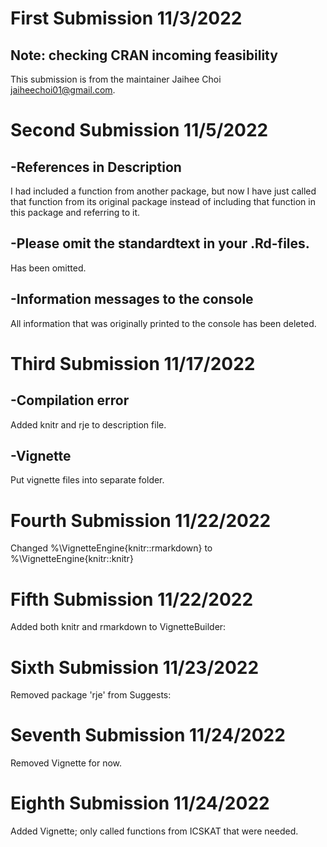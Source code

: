 # First Submission 11/3/2022
## Note: checking CRAN incoming feasibility 
This submission is from the maintainer Jaihee Choi <jaiheechoi01@gmail.com>.


# Second Submission 11/5/2022
## -References in Description
I had included a function from another package, but now I have just called that function from its original package instead of including that function in this package and referring to it.


## -Please omit the standardtext in your .Rd-files.
Has been omitted.

## -Information messages to the console
All information that was originally printed to the console has been deleted. 
# Third Submission 11/17/2022
## -Compilation error
Added knitr and rje to description file.

## -Vignette
Put vignette files into separate folder.

# Fourth Submission 11/22/2022
Changed %\VignetteEngine{knitr::rmarkdown} to %\VignetteEngine{knitr::knitr}

# Fifth Submission 11/22/2022
Added both knitr and rmarkdown to VignetteBuilder:

# Sixth Submission 11/23/2022
Removed package 'rje' from Suggests:

# Seventh Submission 11/24/2022
Removed Vignette for now. 

# Eighth Submission 11/24/2022
Added Vignette; only called functions from ICSKAT that were needed.
